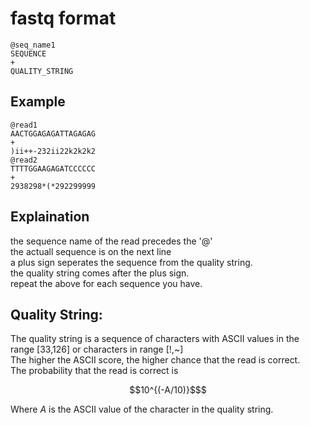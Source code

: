 # fastq format
```
@seq_name1
SEQUENCE
+
QUALITY_STRING
```
## Example
```
@read1
AACTGGAGAGATTAGAGAG
+
)ii++-232ii22k2k2k2
@read2
TTTTGGAAGAGATCCCCCC
+
2938298*(*292299999
```
## Explaination
the sequence name of the read precedes the '@'  
the actuall sequence is on the next line  
a plus sign seperates the sequence from the quality string.  
the quality string comes after the plus sign.  
repeat the above for each sequence you have.  
## Quality String:  
The quality string is a sequence of characters with ASCII values in the range \[33,126\] or characters in range \[!,~\]  
The higher the ASCII score, the higher chance that the read is correct.  
The probability that the read is correct is  
```math
10^{(-A/10)}$
```
Where $A$ is the ASCII value of the character in the quality string.
